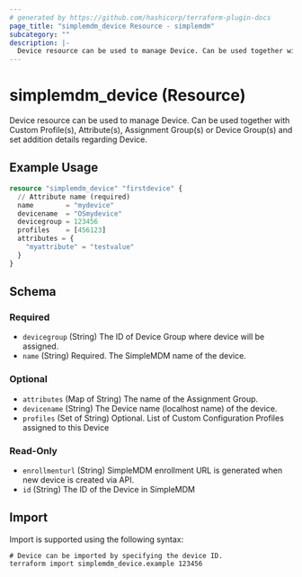 ```yaml
---
# generated by https://github.com/hashicorp/terraform-plugin-docs
page_title: "simplemdm_device Resource - simplemdm"
subcategory: ""
description: |-
  Device resource can be used to manage Device. Can be used together with Custom Profile(s), Attribute(s), Assignment Group(s) or Device Group(s) and set addition details regarding Device.
---
```


# simplemdm_device (Resource)

Device resource can be used to manage Device. Can be used together with Custom Profile(s), Attribute(s), Assignment Group(s) or Device Group(s) and set addition details regarding Device.

## Example Usage

```terraform
resource "simplemdm_device" "firstdevice" {
  // Attribute name (required)
  name        = "mydevice"
  devicename  = "OSmydevice"
  devicegroup = 123456
  profiles    = [456123]
  attributes = {
    "myattribute" = "testvalue"
  }
}
```

<!-- schema generated by tfplugindocs -->
## Schema

### Required

- `devicegroup` (String) The ID of Device Group where device will be assigned.
- `name` (String) Required. The SimpleMDM name of the device.

### Optional

- `attributes` (Map of String) The name of the Assignment Group.
- `devicename` (String) The Device name (localhost name) of the device.
- `profiles` (Set of String) Optional. List of Custom Configuration Profiles assigned to this Device

### Read-Only

- `enrollmenturl` (String) SimpleMDM enrollment URL is generated when new device is created via API.
- `id` (String) The ID of the Device in SimpleMDM

## Import

Import is supported using the following syntax:

```shell
# Device can be imported by specifying the device ID.
terraform import simplemdm_device.example 123456
```
